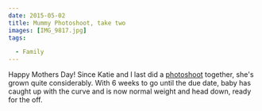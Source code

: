```yaml
---
date: 2015-05-02
title: Mummy Photoshoot, take two
images: [IMG_9817.jpg]
tags:

  - Family
---
```

Happy Mothers Day! Since Katie and I last did a [photoshoot](/notes/2015/jan-4th-mummy-photoshoot) together, she's grown quite considerably. With 6 weeks to go until the due date, baby has caught up with the curve and is now  normal weight and head down, ready for the off.